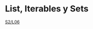 List, Iterables y Sets
================

[S2/L06](https://www.youtube.com/watch?v=pd5hBsuv1QE&list=PLCKuOXG0bPi0sIn-nDsi7ma9OV6MEMkxj&index=12)

